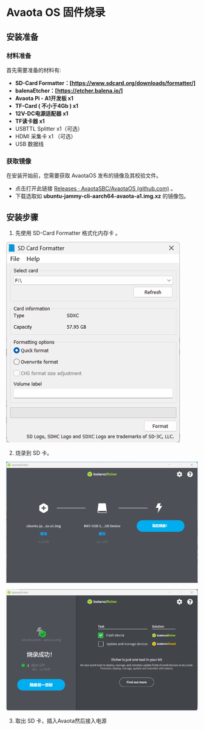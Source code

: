 # Avaota OS 固件烧录

## 安装准备

### 材料准备

  首先需要准备的材料有: 

- **SD-Card Formatter：[https://www.sdcard.org/downloads/formatter/]**
- **balenaEtcher：[https://etcher.balena.io/]** 
- **Avaota Pi - A1开发板 x1**
- **TF-Card ( 不小于4Gb ) x1** 
- **12V-DC电源适配器 x1** 
- **TF读卡器 x1** 
- USBTTL Splitter x1（可选）
- HDMI 采集卡 x1 （可选）
- USB 数据线

### 获取镜像

在安装开始前，您需要获取 AvaotaOS 发布的镜像及其校验文件。

-  点击打开此链接 [Releases · AvaotaSBC/AvaotaOS (github.com)](https://github.com/AvaotaSBC/AvaotaOS/releases) 。
-  下载选取如 **ubuntu-jammy-cli-aarch64-avaota-a1.img.xz** 的镜像包。

## 安装步骤

1. 先使用 SD-Card Formatter 格式化内存卡 。


![格式化SD卡](assets/01-os-flash/image-20240512140812779.png)

2. 烧录到 SD 卡。

![烧录系统](assets/01-os-flash/image-20240512141248775.png)

![烧录完成](assets/01-os-flash/image-20240512142321205.png)

3. 取出 SD 卡，插入Avaota然后接入电源

